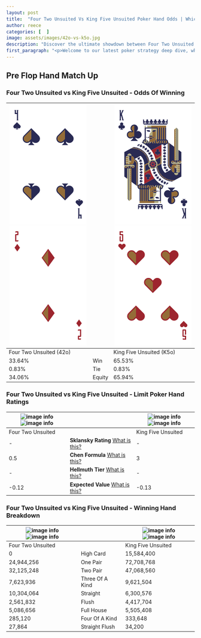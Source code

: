 ```yaml
---
layout: post
title:  "Four Two Unsuited Vs King Five Unsuited Poker Hand Odds | Which Is The Better Hand In Poker? A Complete Guide"
author: reece
categories: [  ]
image: assets/images/42o-vs-k5o.jpg
description: "Discover the ultimate showdown between Four Two Unsuited and King Five Unsuited in poker! Uncover the odds, strategies, and scenarios where one hand triumphs over the other. Get ready to up your poker game with this thrilling analysis."
first_paragraph: "<p>Welcome to our latest poker strategy deep dive, where we're pitting two distinct hands against each other in a high-stakes showdown: Four Two Unsuited vs King Five Unsuited.</p><p>In the dynamic world of poker, every decision counts, and knowing which hand holds the upper hand is key to your success at the table.</p><p>In this article, we'll dissect these two hands, explore the scenarios where one dominates the other, and equip you with the knowledge to make strategic choices that can tip the odds in your favor.</p><p>Get ready to unravel the intriguing dynamics of these poker hands and elevate your game to new heights.</p>"
---
```




[comment]: # (sp0)

## Pre Flop Hand Match Up

<div class="table hand-ratings" markdown="1"> 



### Four Two Unsuited vs King Five Unsuited - Odds Of Winning


    
| ![image info](assets/images/hand1/4.png) ![image info](assets/images/hand1/2o.png) |  | ![image info](assets/images/hand2/k.png) ![image info](assets/images/hand2/5o.png) |
| -------- | -------- | -------- |
| Four Two Unsuited (42o) |  | King Five Unsuited (K5o) |
| 33.64% | Win | 65.53% |
| 0.83% | Tie | 0.83% |
| 34.06% | Equity | 65.94% |




[comment]: # (sp1)



### Four Two Unsuited vs King Five Unsuited - Limit Poker Hand Ratings


    
| ![image info](https://www.riverpairs.com/assets/images/hand1/4.png) ![image info](https://www.riverpairs.com/assets/images/hand1/2o.png) |  | ![image info](https://www.riverpairs.com/assets/images/hand2/k.png) ![image info](https://www.riverpairs.com/assets/images/hand2/5o.png) |
| -------- | -------- | -------- |
| Four Two Unsuited |  | King Five Unsuited |
| - | **Sklansky Rating** [What is this?](/sklansky-rating-explained) | - |
| 0.5 | **Chen Formula** [What is this?](/chen-formula-explained) | 3 |
| - | **Hellmuth Tier** [What is this?](/Hellmuth-tier-explained) | - |
| -0.12 | **Expected Value** [What is this?](/expected-value-explained) | -0.13 |




[comment]: # (sp2)



### Four Two Unsuited vs King Five Unsuited - Winning Hand Breakdown


    
| ![image info](https://www.riverpairs.com/assets/images/hand1/4.png) ![image info](https://www.riverpairs.com/assets/images/hand1/2o.png) |  | ![image info](https://www.riverpairs.com/assets/images/hand2/k.png) ![image info](https://www.riverpairs.com/assets/images/hand2/5o.png) |
| -------- | -------- | -------- |
| Four Two Unsuited |  | King Five Unsuited |
| 0 | High Card | 15,584,400 |
| 24,944,256 | One Pair | 72,708,768 |
| 32,125,248 | Two Pair | 47,068,560 |
| 7,623,936 | Three Of A Kind | 9,621,504 |
| 10,304,064 | Straight | 6,300,576 |
| 2,561,832 | Flush | 4,417,704 |
| 5,086,656 | Full House | 5,505,408 |
| 285,120 | Four Of A Kind | 333,648 |
| 27,864 | Straight Flush | 34,200 |




[comment]: # (sp3)



</div>

[comment]: # (sp4)



[comment]: # (sp5)

